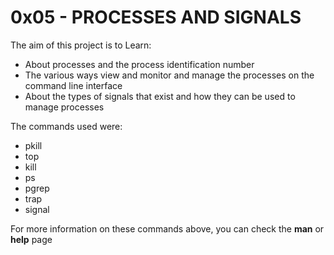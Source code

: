 # 0x05 - PROCESSES AND SIGNALS
The aim of this project is to Learn:
* About processes and the process identification number
* The various ways view and monitor and manage the processes on the command line interface
* About the types of signals that exist and how they can be used to manage processes

The commands used were:
* pkill
* top
* kill
* ps
* pgrep
* trap
* signal

For more information on these commands above, you can check the **man** or **help** page
